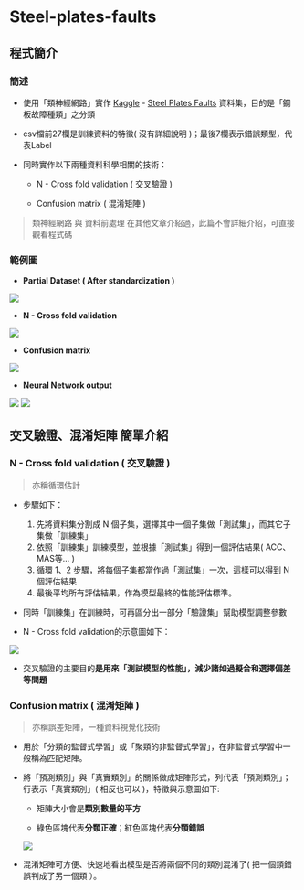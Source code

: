 # Steel-plates-faults
## 程式簡介
### 簡述
* 使用「類神經網路」實作 [Kaggle](https://www.kaggle.com/) - [Steel Plates Faults](https://www.kaggle.com/datasets/uciml/faulty-steel-plates/code) 資料集，目的是「鋼板故障種類」之分類

* csv檔前27欄是訓練資料的特徵( 沒有詳細說明 )；最後7欄表示錯誤類型，代表Label

* 同時實作以下兩種資料科學相關的技術：
    * N - Cross fold validation ( 交叉驗證 )
    
    * Confusion matrix ( 混淆矩陣 )

> 類神經網路 與 資料前處理 在其他文章介紹過，此篇不會詳細介紹，可直接觀看程式碼

### 範例圖
* **Partial Dataset ( After standardization )**

![](https://i.imgur.com/iGW5kF5.png)

* **N - Cross fold validation**

![](https://i.imgur.com/tpHJZ6g.png)

* **Confusion matrix**

![](https://i.imgur.com/zay1T9W.png)

* **Neural Network output**

![](https://i.imgur.com/bD9XI6q.png)
![](https://i.imgur.com/FFYSXYE.png)
## 交叉驗證、混淆矩陣 簡單介紹

### N - Cross fold validation ( 交叉驗證 )
> 亦稱循環估計
* 步驟如下：
    1. 先將資料集分割成 N 個子集，選擇其中一個子集做「測試集」，而其它子集做「訓練集」
    2. 依照「訓練集」訓練模型，並根據「測試集」得到一個評估結果( ACC、MAS等... )
    3. 循環 1、2 步驟，將每個子集都當作過「測試集」一次，這樣可以得到 N 個評估結果
    4. 最後平均所有評估結果，作為模型最終的性能評估標準。

* 同時「訓練集」在訓練時，可再區分出一部分「驗證集」幫助模型調整參數
* N - Cross fold validation的示意圖如下：

![](https://i.imgur.com/Pma5gG3.png)

* 交叉驗證的主要目的**是用來「測試模型的性能」，減少諸如過擬合和選擇偏差等問題**
### Confusion matrix ( 混淆矩陣 )
> 亦稱誤差矩陣，一種資料視覺化技術
* 用於「分類的監督式學習」或「聚類的非監督式學習」，在非監督式學習中一般稱為匹配矩陣。

* 將「預測類別」與「真實類別」的關係做成矩陣形式，列代表「預測類別」；行表示「真實類別」( 相反也可以 )，特徵與示意圖如下:
    * 矩陣大小會是**類別數量的平方**
    
    * 綠色區塊代表**分類正確**；紅色區塊代表**分類錯誤**
      
    ![](https://i.imgur.com/WuekO2a.png)

* 混淆矩陣可方便、快速地看出模型是否將兩個不同的類別混淆了( 把一個類錯誤判成了另一個類 ）。
